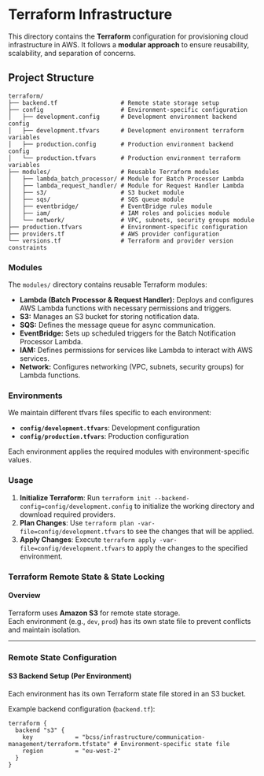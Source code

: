 # Terraform Infrastructure

This directory contains the **Terraform** configuration for provisioning cloud infrastructure in AWS. It follows a **modular approach** to ensure reusability, scalability, and separation of concerns.

## **Project Structure**

```
terraform/
├── backend.tf                  # Remote state storage setup
├── config                      # Environment-specific configuration
│   ├── development.config      # Development environment backend config
│   ├── development.tfvars      # Development environment terraform variables
│   ├── production.config       # Production environment backend config
│   └── production.tfvars       # Production environment terraform variables
├── modules/                    # Reusable Terraform modules
│   ├── lambda_batch_processor/ # Module for Batch Processor Lambda
│   ├── lambda_request_handler/ # Module for Request Handler Lambda
│   ├── s3/                     # S3 bucket module
│   ├── sqs/                    # SQS queue module
│   ├── eventbridge/            # EventBridge rules module
│   ├── iam/                    # IAM roles and policies module
│   └── network/                # VPC, subnets, security groups module
├── production.tfvars           # Environment-specific configuration
├── providers.tf                # AWS provider configuration
└── versions.tf                 # Terraform and provider version constraints
```

### **Modules**
The `modules/` directory contains reusable Terraform modules:
- **Lambda (Batch Processor & Request Handler):** Deploys and configures AWS Lambda functions with necessary permissions and triggers.
- **S3:** Manages an S3 bucket for storing notification data.
- **SQS:** Defines the message queue for async communication.
- **EventBridge:** Sets up scheduled triggers for the Batch Notification Processor Lambda.
- **IAM:** Defines permissions for services like Lambda to interact with AWS services.
- **Network:** Configures networking (VPC, subnets, security groups) for Lambda functions.

### **Environments**
We maintain different tfvars files specific to each environment:
- **`config/development.tfvars`**: Development configuration
- **`config/production.tfvars`**: Production configuration

Each environment applies the required modules with environment-specific values.

### **Usage**
1. **Initialize Terraform**: Run `terraform init --backend-config=config/development.config` to initialize the working directory and download required providers.
2. **Plan Changes**: Use `terraform plan -var-file=config/development.tfvars` to see the changes that will be applied.
3. **Apply Changes**: Execute `terraform apply -var-file=config/development.tfvars` to apply the changes to the specified environment.

### Terraform Remote State & State Locking

#### Overview
Terraform uses **Amazon S3** for remote state storage.  
Each environment (e.g., `dev`, `prod`) has its own state file to prevent conflicts and maintain isolation.

---

### Remote State Configuration

#### S3 Backend Setup (Per Environment)
Each environment has its own Terraform state file stored in an S3 bucket.

Example backend configuration (`backend.tf`):
```hcl
terraform {
  backend "s3" {
    key            = "bcss/infrastructure/communication-management/terraform.tfstate" # Environment-specific state file
    region         = "eu-west-2"
  }
}
```
